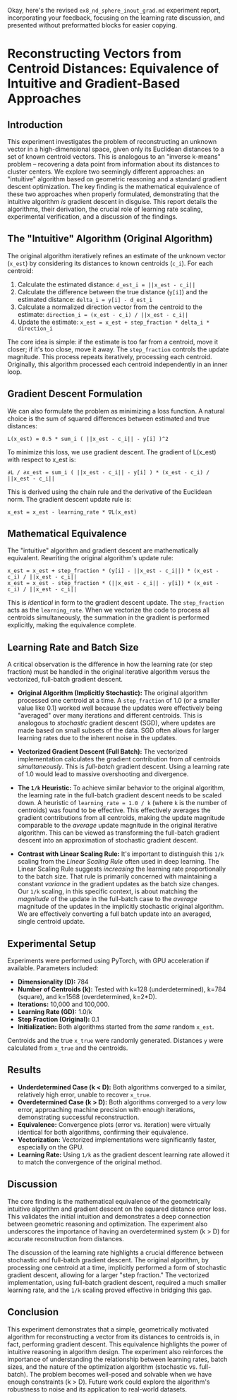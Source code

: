 Okay, here's the revised `ex8_nd_sphere_inout_grad.md` experiment report, incorporating your feedback, focusing on the learning rate discussion, and presented without preformatted blocks for easier copying.

# Reconstructing Vectors from Centroid Distances: Equivalence of Intuitive and Gradient-Based Approaches

## Introduction

This experiment investigates the problem of reconstructing an unknown vector in a high-dimensional space, given only its Euclidean distances to a set of known centroid vectors. This is analogous to an "inverse k-means" problem – recovering a data point from information about its distances to cluster centers. We explore two seemingly different approaches: an "intuitive" algorithm based on geometric reasoning and a standard gradient descent optimization. The key finding is the mathematical equivalence of these two approaches when properly formulated, demonstrating that the intuitive algorithm *is* gradient descent in disguise. This report details the algorithms, their derivation, the crucial role of learning rate scaling, experimental verification, and a discussion of the findings.

## The "Intuitive" Algorithm (Original Algorithm)

The original algorithm iteratively refines an estimate of the unknown vector (`x_est`) by considering its distances to known centroids (`c_i`). For each centroid:

1.  Calculate the estimated distance:  `d_est_i = ||x_est - c_i||`
2.  Calculate the difference between the true distance (`y[i]`) and the estimated distance: `delta_i = y[i] - d_est_i`
3.  Calculate a normalized direction vector from the centroid to the estimate: `direction_i = (x_est - c_i) / ||x_est - c_i||`
4.  Update the estimate: `x_est = x_est + step_fraction * delta_i * direction_i`

The core idea is simple: if the estimate is too far from a centroid, move it closer; if it's too close, move it away. The `step_fraction` controls the update magnitude. This process repeats iteratively, processing each centroid. Originally, this algorithm processed each centroid independently in an inner loop.

## Gradient Descent Formulation

We can also formulate the problem as minimizing a loss function. A natural choice is the sum of squared differences between estimated and true distances:

```
L(x_est) = 0.5 * sum_i ( ||x_est - c_i|| - y[i] )^2
```

To minimize this loss, we use gradient descent. The gradient of L(x_est) with respect to x_est is:

```
∂L / ∂x_est = sum_i ( ||x_est - c_i|| - y[i] ) * (x_est - c_i) / ||x_est - c_i||
```

This is derived using the chain rule and the derivative of the Euclidean norm. The gradient descent update rule is:

```
x_est = x_est - learning_rate * ∇L(x_est)
```

## Mathematical Equivalence

The "intuitive" algorithm and gradient descent are mathematically equivalent. Rewriting the original algorithm's update rule:

```
x_est = x_est + step_fraction * (y[i] - ||x_est - c_i||) * (x_est - c_i) / ||x_est - c_i||
x_est = x_est - step_fraction * (||x_est - c_i|| - y[i]) * (x_est - c_i) / ||x_est - c_i||
```

This is *identical* in form to the gradient descent update. The `step_fraction` acts as the `learning_rate`. When we vectorize the code to process all centroids simultaneously, the summation in the gradient is performed explicitly, making the equivalence complete.

## Learning Rate and Batch Size

A critical observation is the difference in how the learning rate (or step fraction) must be handled in the original iterative algorithm versus the vectorized, full-batch gradient descent.

*   **Original Algorithm (Implicitly Stochastic):** The original algorithm processed one centroid at a time.  A `step_fraction` of 1.0 (or a smaller value like 0.1) worked well because the updates were effectively being "averaged" over many iterations and different centroids.  This is analogous to *stochastic* gradient descent (SGD), where updates are made based on small subsets of the data.  SGD often allows for larger learning rates due to the inherent noise in the updates.

*   **Vectorized Gradient Descent (Full Batch):** The vectorized implementation calculates the gradient contribution from *all* centroids *simultaneously*.  This is *full-batch* gradient descent.  Using a learning rate of 1.0 would lead to massive overshooting and divergence.

*   **The `1/k` Heuristic:**  To achieve similar behavior to the original algorithm, the learning rate in the full-batch gradient descent needs to be scaled down.  A heuristic of `learning_rate = 1.0 / k` (where `k` is the number of centroids) was found to be effective. This effectively averages the gradient contributions from all centroids, making the update magnitude comparable to the *average* update magnitude in the original iterative algorithm. This can be viewed as transforming the full-batch gradient descent into an approximation of stochastic gradient descent.

* **Contrast with Linear Scaling Rule:** It's important to distinguish this `1/k` scaling from the *Linear Scaling Rule* often used in deep learning. The Linear Scaling Rule suggests *increasing* the learning rate proportionally to the batch size.  That rule is primarily concerned with maintaining a constant *variance* in the gradient updates as the batch size changes.  Our `1/k` scaling, in this specific context, is about matching the *magnitude* of the update in the full-batch case to the *average* magnitude of the updates in the implicitly stochastic original algorithm. We are effectively converting a full batch update into an averaged, single centroid update.

## Experimental Setup

Experiments were performed using PyTorch, with GPU acceleration if available. Parameters included:

*   **Dimensionality (D):** 784
*   **Number of Centroids (k):**  Tested with k=128 (underdetermined), k=784 (square), and k=1568 (overdetermined, k=2\*D).
*   **Iterations:** 10,000 and 100,000.
*   **Learning Rate (GD):** 1.0/k
*   **Step Fraction (Original):** 0.1
*   **Initialization:** Both algorithms started from the *same* random `x_est`.

Centroids and the true `x_true` were randomly generated. Distances `y` were calculated from `x_true` and the centroids.

## Results

*   **Underdetermined Case (k < D):** Both algorithms converged to a similar, relatively high error, unable to recover `x_true`.
*   **Overdetermined Case (k > D):** Both algorithms converged to a *very* low error, approaching machine precision with enough iterations, demonstrating successful reconstruction.
*   **Equivalence:** Convergence plots (error vs. iteration) were virtually identical for both algorithms, confirming their equivalence.
*   **Vectorization:** Vectorized implementations were significantly faster, especially on the GPU.
* **Learning Rate:** Using `1/k` as the gradient descent learning rate allowed it to match the convergence of the original method.

## Discussion

The core finding is the mathematical equivalence of the geometrically intuitive algorithm and gradient descent on the squared distance error loss. This validates the initial intuition and demonstrates a deep connection between geometric reasoning and optimization. The experiment also underscores the importance of having an overdetermined system (k > D) for accurate reconstruction from distances.

The discussion of the learning rate highlights a crucial difference between stochastic and full-batch gradient descent. The original algorithm, by processing one centroid at a time, implicitly performed a form of stochastic gradient descent, allowing for a larger "step fraction." The vectorized implementation, using full-batch gradient descent, required a much smaller learning rate, and the `1/k` scaling proved effective in bridging this gap.

## Conclusion

This experiment demonstrates that a simple, geometrically motivated algorithm for reconstructing a vector from its distances to centroids is, in fact, performing gradient descent. This equivalence highlights the power of intuitive reasoning in algorithm design. The experiment also reinforces the importance of understanding the relationship between learning rates, batch sizes, and the nature of the optimization algorithm (stochastic vs. full-batch). The problem becomes well-posed and solvable when we have enough constraints (k > D). Future work could explore the algorithm's robustness to noise and its application to real-world datasets.

